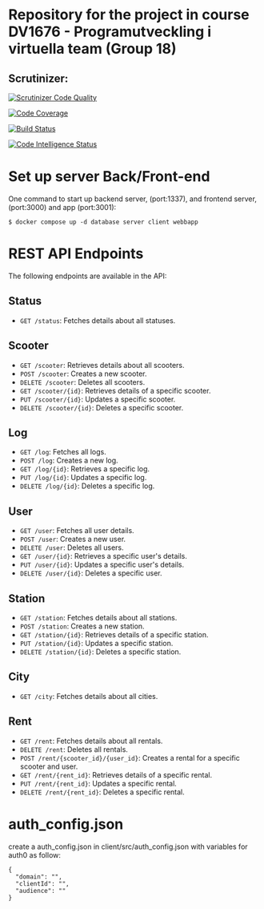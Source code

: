 # Repository for the project in course DV1676 - Programutveckling i virtuella team (Group 18)

## Scrutinizer:
[![Scrutinizer Code Quality](https://scrutinizer-ci.com/g/nasp22/vteam/badges/quality-score.png?b=main)](https://scrutinizer-ci.com/g/nasp22/vteam/?branch=main)

[![Code Coverage](https://scrutinizer-ci.com/g/nasp22/vteam/badges/coverage.png?b=main)](https://scrutinizer-ci.com/g/nasp22/vteam/?branch=main)

[![Build Status](https://scrutinizer-ci.com/g/nasp22/vteam/badges/build.png?b=main)](https://scrutinizer-ci.com/g/nasp22/vteam/build-status/main)

[![Code Intelligence Status](https://scrutinizer-ci.com/g/nasp22/vteam/badges/code-intelligence.svg?b=main)](https://scrutinizer-ci.com/code-intelligence)

# Set up server Back/Front-end
One command to start up backend server, (port:1337), and frontend server, (port:3000) and app (port:3001):
```
$ docker compose up -d database server client webbapp
```

# REST API Endpoints

The following endpoints are available in the API:

## Status
- `GET /status`: Fetches details about all statuses.

## Scooter
- `GET /scooter`: Retrieves details about all scooters.
- `POST /scooter`: Creates a new scooter.
- `DELETE /scooter`: Deletes all scooters.
- `GET /scooter/{id}`: Retrieves details of a specific scooter.
- `PUT /scooter/{id}`: Updates a specific scooter.
- `DELETE /scooter/{id}`: Deletes a specific scooter.

## Log
- `GET /log`: Fetches all logs.
- `POST /log`: Creates a new log.
- `GET /log/{id}`: Retrieves a specific log.
- `PUT /log/{id}`: Updates a specific log.
- `DELETE /log/{id}`: Deletes a specific log.

## User
- `GET /user`: Fetches all user details.
- `POST /user`: Creates a new user.
- `DELETE /user`: Deletes all users.
- `GET /user/{id}`: Retrieves a specific user's details.
- `PUT /user/{id}`: Updates a specific user's details.
- `DELETE /user/{id}`: Deletes a specific user.

## Station
- `GET /station`: Fetches details about all stations.
- `POST /station`: Creates a new station.
- `GET /station/{id}`: Retrieves details of a specific station.
- `PUT /station/{id}`: Updates a specific station.
- `DELETE /station/{id}`: Deletes a specific station.

## City
- `GET /city`: Fetches details about all cities.

## Rent
- `GET /rent`: Fetches details about all rentals.
- `DELETE /rent`: Deletes all rentals.
- `POST /rent/{scooter_id}/{user_id}`: Creates a rental for a specific scooter and user.
- `GET /rent/{rent_id}`: Retrieves details of a specific rental.
- `PUT /rent/{rent_id}`: Updates a specific rental.
- `DELETE /rent/{rent_id}`: Deletes a specific rental.

# auth_config.json
create a auth_config.json in client/src/auth_config.json with variables for auth0
as follow:
```
{
  "domain": "",
  "clientId": "",
  "audience": ""
}
```
